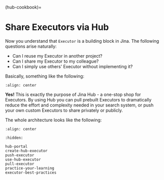 (hub-cookbook)=
# Share Executors via Hub

Now you understand that `Executor` is a building block in Jina. The following questions arise naturally:

- Can I reuse my Executor in another project?
- Can I share my Executor to my colleague?
- Can I simply use others' Executor without implementing it?

Basically, something like the following:

```{figure} ../../../.github/hub-user-journey.svg
:align: center
```

**Yes!** This is exactly the purpose of Jina Hub - a one-stop shop for Executors. By using Hub you can pull prebuilt Executors to dramatically reduce the effort and complexity needed in your search system, or push your own custom Executors to share privately or publicly.

The whole architecture looks like the following:

```{figure} ../../../.github/hub-system.svg
:align: center
```


```{toctree}
:hidden:

hub-portal
create-hub-executor
push-executor
use-hub-executor
pull-executor
practice-your-learning
executor-best-practices
```

